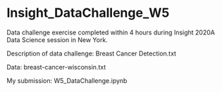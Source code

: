 # Insight_DataChallenge_W5

Data challenge exercise completed within 4 hours during Insight 2020A Data Science session in New York.

Description of data challenge: Breast Cancer Detection.txt

Data: breast-cancer-wisconsin.txt

My submission: W5_DataChallenge.ipynb
